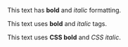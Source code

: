 This text has **bold** and *italic* formatting.

This text uses **bold** and *italic* tags.

This text uses **CSS bold** and *CSS italic*. 